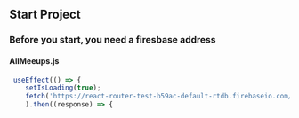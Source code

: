 ## Start Project

### Before you start, you need a firesbase address 


#### AllMeeups.js

``` javascript 
 useEffect(() => {
    setIsLoading(true);
    fetch('https://react-router-test-b59ac-default-rtdb.firebaseio.com/meetups.json'
    ).then((response) => {

```
